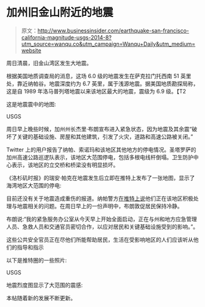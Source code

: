 # 加州旧金山附近的地震

> 原文：<http://www.businessinsider.com/earthquake-san-francisco-california-magnitude-usgs-2014-8?utm_source=wanqu.co&utm_campaign=Wanqu+Daily&utm_medium=website>

周日清晨，旧金山湾区发生大地震。

根据美国地质调查局的消息，这场 6.0 级的地震发生在萨克拉门托西南 51 英里处，靠近纳帕谷。地震深度约为 6.7 英里，属于浅源地震。据美国地质勘探局称，这是自 1989 年洛马普列塔地震以来该地区最大的地震，震级为 6.9 级。【T2

这是地震震中的地图:

USGS

周日早上晚些时候，加州州长杰里·布朗宣布进入紧急状态，因为地震及其余震“破坏了关键的基础设施、房屋和其他建筑，引发了火灾，道路和高速公路被关闭。”

Twitter 上的用户报告了纳帕、索诺玛和该地区其他地方的停电情况。圣塔罗萨的加州高速公路巡逻队表示，该地区大范围停电，包括多根电线杆倒塌。卫生防护中心表示，该地区的立交桥和桥梁没有明显损坏。

《洛杉矶时报》的瑞安·帕克在地震发生后立即在推特上发布了一张地图，显示了海湾地区大范围的停电:

目前还没有关于地震造成重伤的报道。纳帕警方[在推特上说](https://twitter.com/NapaPD/status/503493001004728320)他们正在该地区积极处理与地震相关的问题。在周日早上的一份声明中，布朗敦促居民保持冷静。

布朗说:“我的紧急服务办公室从今天早上开始全面启动，正在与州和地方应急管理人员、急救人员和交通官员密切合作，以应对居民和关键基础设施受到的影响。”。

这些公共安全官员正在尽他们所能帮助居民，生活在受影响地区的人们应该听从他们的指导和指示

以下是推特圈的一些照片:

USGS

地震烈度图显示了大范围的震感:

本帖随着新的发展不断更新。